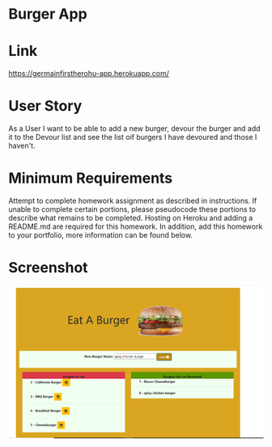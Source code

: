 # Burger App

# Link
https://germainfirstherohu-app.herokuapp.com/

# User Story
As a User I want to be able to add a new burger, devour the burger and add it to the Devour list and see the list oif burgers I have devoured and those I haven't.

# Minimum Requirements
Attempt to complete homework assignment as described in instructions. If unable to complete certain portions, please pseudocode these portions to describe what remains to be completed. Hosting on Heroku and adding a README.md are required for this homework. In addition, add this homework to your portfolio, more information can be found below.

# Screenshot

![](assets/Images/burger.PNG)
